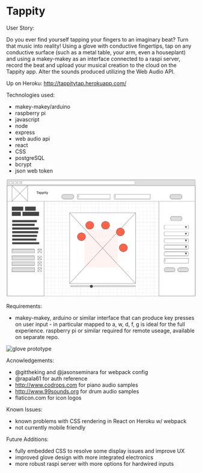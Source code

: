 # Tappity

User Story:

Do you ever find yourself tapping your fingers to an imaginary beat? Turn that music into reality! Using a glove with conductive fingertips, tap on any conductive surface (such as a metal table, your arm, even a houseplant) and using a makey-makey as an interface connected to a raspi server, record the beat and upload your musical creation to the cloud on the Tappity app. Alter the sounds produced utilizing the Web Audio API.

Up on Heroku: http://tappitytap.herokuapp.com/

Technologies used:
* makey-makey/arduino
* raspberry pi
* javascript
* node
* express
* web audio api
* react
* CSS
* postgreSQL
* bcrypt
* json web token

![Initial Wireframe of app, full screen](figures/wireframe.png)

Requirements:
- makey-makey, arduino or similar interface that can produce key presses on user input - in particular mapped to a, w, d, f, g is ideal for the full experience. raspberry pi or similar required for remote useage, available on separate repo.

![glove prototype](https://i.imgur.com/HbhZ2n1.jpg)


Acnowledgements:
- @gittheking and @jasonseminara for webpack config
- @rapala61 for auth reference
- http://www.codrops.com for piano audio samples
- http://www.99sounds.org for drum audio samples
- flaticon.com for icon logos

Known Issues:
- known problems with CSS rendering in React on Heroku w/ webpack
- not currently mobile friendly

Future Additions:
- fully embedded CSS to resolve some display issues and improve UX
- improved glove design with more integrated electronics
- more robust raspi server with more options for hardwired inputs
